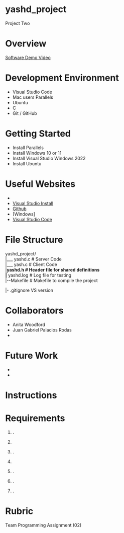 # yashd_project

Project Two 

#

# Overview

<!-- {Important!  Do not say in this section that this is college assignment.  Talk about what you are trying to accomplish as a software engineer to further your learning.}

{Provide a description the software that you wrote to demonstrate the Java language.}-->




<!--{Describe your purpose for writing this software.}-->


<!---{Provide a link to your YouTube demonstration.  It should be a 4-5 minute demo of the software running and a walkthrough of the code.  Focus should be on sharing what you learned about the language syntax.}-->

[Software Demo Video]()

# Development Environment

<!--{Describe the tools that you used to develop the software}-->
* Visual Studio Code
* Mac users Parallels
* Ubuntu
* C 
* Git / GitHub
  
# Getting Started
* Install Parallels
* Install Windows 10 or 11
* Install Visual Studio Windows 2022
* Install Ubuntu

<!--{Describe the programming language that you used and any libraries.}-->

# Useful Websites

<!--{Make a list of websites that you found helpful in this project}-->
* 
* [Visual Studio Install](https://learn.microsoft.com/en-us/visualstudio/install/install-visual-studio?view=vs-2022)
*  [Github](https://github.com/)
*   [Windows]
* [Visual Studio Code](https://code.visualstudio.com/docs/languages/java)


# File Structure

yashd_project/<br>
|___ yashd.c  # Server Code<br>
|___ yash.c   # Client Code<br>
|__yashd.h    # Header file for shared definitions<br>
|__ yashd.log # Log file for testing<br>
|--Makefile     # Makefile to compile the project <br>

|- .gitignore VS version<br>



# Collaborators

* Anita Woodford 
* Juan Gabriel Palacios Rodas
*


# Future Work

<!--{{Make a list of things that you need to fix, improve, and add in the future.}-->
* 
* 

  
# Instructions


# Requirements
1. .<br>
    
2.  <br>
3. .
4. <br>
    
5. .
6. .<br>
    
8. .

# Rubric

Team Programming Assignment (02)

